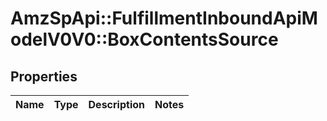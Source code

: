 # AmzSpApi::FulfillmentInboundApiModelV0V0::BoxContentsSource

## Properties
Name | Type | Description | Notes
------------ | ------------- | ------------- | -------------

